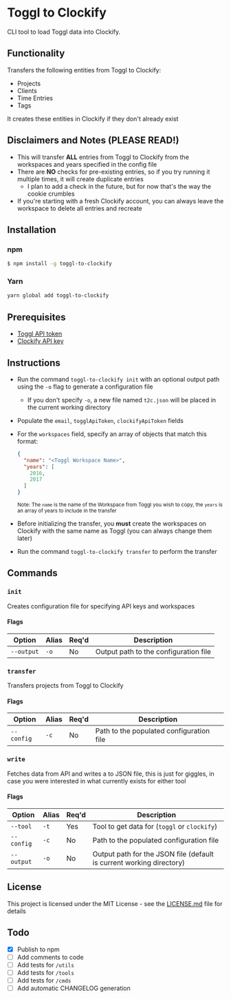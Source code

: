 # Toggl to Clockify

CLI tool to load Toggl data into Clockify.

## Functionality
Transfers the following entities from Toggl to Clockify:
- Projects
- Clients
- Time Entries
- Tags

It creates these entities in Clockify if they don't already exist

## Disclaimers and Notes (PLEASE READ!)
- This will transfer **ALL** entries from Toggl to Clockify from the workspaces and years specified in the config file
- There are **NO** checks for pre-existing entries, so if you try running it multiple times, it will create duplicate entries
  - I plan to add a check in the future, but for now that's the way the cookie crumbles
- If you're starting with a fresh Clockify account, you can always leave the workspace to delete all entries and recreate

## Installation
### npm
```bash
$ npm install -g toggl-to-clockify
```

### Yarn
```bash
yarn global add toggl-to-clockify
```

## Prerequisites
- [Toggl API token](https://github.com/toggl/toggl_api_docs#api-token)
- [Clockify API key](https://clockify.github.io/clockify_api_docs/#authentication)

## Instructions
- Run the command `toggl-to-clockify init` with an optional output path using the `-o` flag to generate a configuration file
  - If you don't specify `-o`, a new file named `t2c.json` will be placed in the current working directory
- Populate the `email`, `togglApiToken`, `clockifyApiToken` fields
- For the `workspaces` field, specify an array of objects that match this format:
  ```json
  {
    "name": "<Toggl Workspace Name>",
    "years": [
      2016,
      2017
    ]
  }
  ```
  <sub>Note: The `name` is the name of the Workspace from Toggl you wish to copy, the `years` is an array of years to include in the transfer</sub>

- Before initializing the transfer, you **must** create the workspaces on Clockify with the same name as Toggl (you can always change them later)
- Run the command `toggl-to-clockify transfer` to perform the transfer

## Commands

### `init`
Creates configuration file for specifying API keys and workspaces

#### Flags
| Option     | Alias | Req'd | Description                           |
|------------|-------|-------|---------------------------------------|
| `--output` | `-o`  | No    | Output path to the configuration file |

### `transfer`
Transfers projects from Toggl to Clockify

#### Flags
| Option     | Alias  | Req'd | Description                              |
|------------|--------|-------|------------------------------------------|
| `--config` | `-c`   | No    | Path to the populated configuration file |

### `write`
Fetches data from API and writes a to JSON file, this is just for giggles, in case you were interested in what currently exists for either tool

#### Flags
| Option     | Alias  | Req'd | Description                                                          |
|------------|--------|-------|----------------------------------------------------------------------|
| `--tool`   | `-t`   | Yes   | Tool to get data for (`toggl` or `clockify`)                         |
| `--config` | `-c`   | No    | Path to the populated configuration file                             |
| `--output` | `-o`   | No    | Output path for the JSON file (default is current working directory) |

## License

This project is licensed under the MIT License - see the [LICENSE.md](LICENSE.md) file for details

## Todo
- [X] Publish to npm
- [ ] Add comments to code
- [ ] Add tests for `/utils`
- [ ] Add tests for `/tools`
- [ ] Add tests for `/cmds`
- [ ] Add automatic CHANGELOG generation
